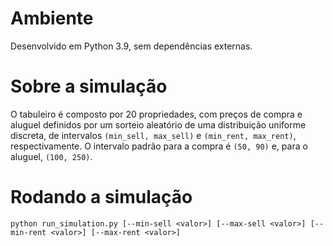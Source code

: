 # Ambiente

Desenvolvido em Python 3.9, sem dependências externas.

# Sobre a simulação

O tabuleiro é composto por 20 propriedades, com preços de compra e aluguel 
definidos por um sorteio aleatório de uma distribuição uniforme discreta, de
intervalos `(min_sell, max_sell)` e `(min_rent, max_rent)`, respectivamente.
O intervalo padrão para a compra é `(50, 90)` e, para o aluguel, `(100, 250)`.

# Rodando a simulação

```shell
python run_simulation.py [--min-sell <valor>] [--max-sell <valor>] [--min-rent <valor>] [--max-rent <valor>]
```